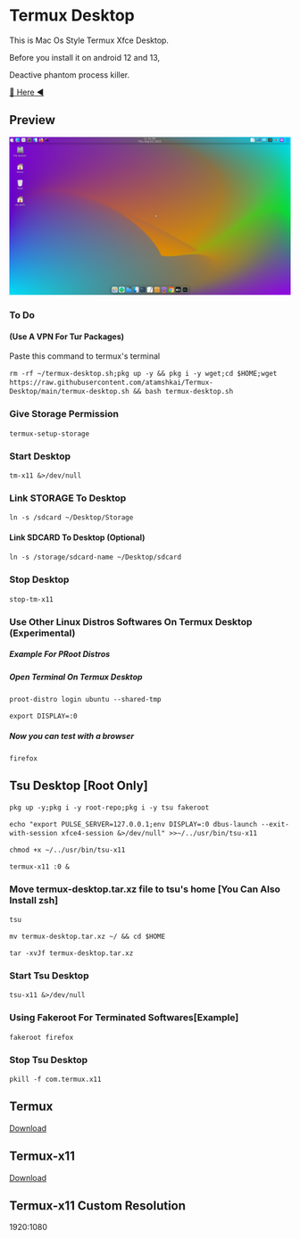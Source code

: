 # Termux Desktop

This is Mac Os Style Termux Xfce Desktop.

Before you install it on android 12 and 13,

Deactive phantom process killer. 

[🏹 Here ◀️](https://github.com/atamshkai/Phantom-Process-Killer/tree/main) 

## Preview

![](https://raw.githubusercontent.com/atamshkai/Termux-Desktop/main/termux-desktop.png)

### To Do 

#### (Use A VPN For Tur Packages)

Paste this command to termux's terminal

```
rm -rf ~/termux-desktop.sh;pkg up -y && pkg i -y wget;cd $HOME;wget https://raw.githubusercontent.com/atamshkai/Termux-Desktop/main/termux-desktop.sh && bash termux-desktop.sh
```

### Give Storage Permission
```
termux-setup-storage
```

### Start Desktop
```
tm-x11 &>/dev/null
```

### Link STORAGE To Desktop
```
ln -s /sdcard ~/Desktop/Storage
```

#### Link SDCARD To Desktop (Optional)
```
ln -s /storage/sdcard-name ~/Desktop/sdcard
```

### Stop Desktop 
```
stop-tm-x11
```

### Use Other Linux Distros Softwares On Termux Desktop (Experimental)

##### Example For PRoot Distros

##### Open Terminal On Termux Desktop
```
proot-distro login ubuntu --shared-tmp
```

```
export DISPLAY=:0
```

##### Now you can test with a browser
```
firefox
```

## Tsu Desktop [Root Only]
```
pkg up -y;pkg i -y root-repo;pkg i -y tsu fakeroot
```

```
echo "export PULSE_SERVER=127.0.0.1;env DISPLAY=:0 dbus-launch --exit-with-session xfce4-session &>/dev/null" >>~/../usr/bin/tsu-x11
```

```
chmod +x ~/../usr/bin/tsu-x11
```

```
termux-x11 :0 &
```

### Move termux-desktop.tar.xz file to tsu's home [You Can Also Install zsh]
```
tsu
```

```
mv termux-desktop.tar.xz ~/ && cd $HOME
```

```
tar -xvJf termux-desktop.tar.xz
```

### Start Tsu Desktop
```
tsu-x11 &>/dev/null
```

### Using Fakeroot For Terminated Softwares[Example]
```
fakeroot firefox
```

### Stop Tsu Desktop
```
pkill -f com.termux.x11
```
## Termux 
[Download](https://github.com/termux/termux-app/releases/tag/v0.118.1) 

## Termux-x11 
[Download](https://github.com/termux/termux-x11/releases/tag/nightly) 

## Termux-x11 Custom Resolution
1920:1080
